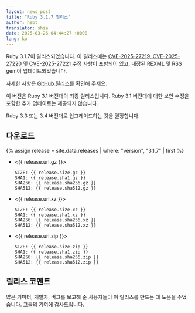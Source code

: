 ```yaml
---
layout: news_post
title: "Ruby 3.1.7 릴리스"
author: hsbt
translator: shia
date: 2025-03-26 04:44:27 +0000
lang: ko
---
```


Ruby 3.1.7이 릴리스되었습니다. 이 릴리스에는 [CVE-2025-27219, CVE-2025-27220 및 CVE-2025-27221 수정 사항](https://www.ruby-lang.org/ko/news/2025/02/26/security-advisories/)이 포함되어 있고, 내장된 REXML 및 RSS gem이 업데이트되었습니다.

자세한 사항은 [GitHub 릴리스](https://github.com/ruby/ruby/releases/tag/v3_1_7)를 확인해 주세요.

이 버전은 Ruby 3.1 버전대의 최종 릴리스입니다. Ruby 3.1 버전대에 대한 보안 수정을 포함한 추가 업데이트는 제공되지 않습니다.

Ruby 3.3 또는 3.4 버전대로 업그레이드하는 것을 권장합니다.

## 다운로드

{% assign release = site.data.releases | where: "version", "3.1.7" | first %}

* <{{ release.url.gz }}>

      SIZE: {{ release.size.gz }}
      SHA1: {{ release.sha1.gz }}
      SHA256: {{ release.sha256.gz }}
      SHA512: {{ release.sha512.gz }}

* <{{ release.url.xz }}>

      SIZE: {{ release.size.xz }}
      SHA1: {{ release.sha1.xz }}
      SHA256: {{ release.sha256.xz }}
      SHA512: {{ release.sha512.xz }}

* <{{ release.url.zip }}>

      SIZE: {{ release.size.zip }}
      SHA1: {{ release.sha1.zip }}
      SHA256: {{ release.sha256.zip }}
      SHA512: {{ release.sha512.zip }}

## 릴리스 코멘트

많은 커미터, 개발자, 버그를 보고해 준 사용자들이 이 릴리스를 만드는 데 도움을 주었습니다.
그들의 기여에 감사드립니다.

